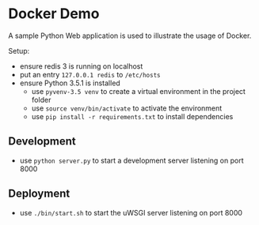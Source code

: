 # Docker Demo

A sample Python Web application is used to illustrate the usage of Docker.

Setup:

- ensure redis 3 is running on localhost
- put an entry `127.0.0.1 redis` to `/etc/hosts`
- ensure Python 3.5.1 is installed
  - use `pyvenv-3.5 venv` to create a virtual environment in the project folder
  - use `source venv/bin/activate` to activate the environment
  - use `pip install -r requirements.txt` to install dependencies

## Development

- use `python server.py` to start a development server listening on port 8000

## Deployment

- use `./bin/start.sh` to start the uWSGI server listening on port 8000
